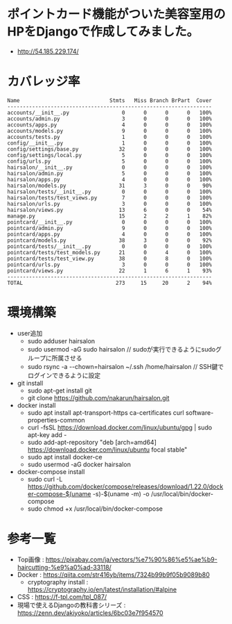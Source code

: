 # ポイントカード機能がついた美容室用のHPをDjangoで作成してみました。
- http://54.185.229.174/

# カバレッジ率
```
Name                             Stmts   Miss Branch BrPart  Cover
------------------------------------------------------------------
accounts/__init__.py                 0      0      0      0   100%
accounts/admin.py                    3      0      0      0   100%
accounts/apps.py                     4      0      0      0   100%
accounts/models.py                   9      0      0      0   100%
accounts/tests.py                    1      0      0      0   100%
config/__init__.py                   1      0      0      0   100%
config/settings/base.py             32      0      0      0   100%
config/settings/local.py             5      0      0      0   100%
config/urls.py                       5      0      0      0   100%
hairsalon/__init__.py                0      0      0      0   100%
hairsalon/admin.py                   5      0      0      0   100%
hairsalon/apps.py                    4      0      0      0   100%
hairsalon/models.py                 31      3      0      0    90%
hairsalon/tests/__init__.py          0      0      0      0   100%
hairsalon/tests/test_views.py        7      0      0      0   100%
hairsalon/urls.py                    3      0      0      0   100%
hairsalon/views.py                  13      6      0      0    54%
manage.py                           15      2      2      1    82%
pointcard/__init__.py                0      0      0      0   100%
pointcard/admin.py                   9      0      0      0   100%
pointcard/apps.py                    4      0      0      0   100%
pointcard/models.py                 38      3      0      0    92%
pointcard/tests/__init__.py          0      0      0      0   100%
pointcard/tests/test_models.py      21      0      4      0   100%
pointcard/tests/test_view.py        38      0      8      0   100%
pointcard/urls.py                    3      0      0      0   100%
pointcard/views.py                  22      1      6      1    93%
------------------------------------------------------------------
TOTAL                              273     15     20      2    94%
```

# 環境構築

- user追加
  - sudo adduser hairsalon
  - sudo usermod -aG sudo hairsalon // sudoが実行できるようにsudoグループに所属させる
  - sudo rsync -a --chown=hairsalon ~/.ssh /home/hairsalon // SSH鍵でログインできるように設定
- git install
  - sudo apt-get install git
  - git clone https://github.com/nakarun/hairsalon.git
- docker install
  - sudo apt install apt-transport-https ca-certificates curl software-properties-common
  - curl -fsSL https://download.docker.com/linux/ubuntu/gpg | sudo apt-key add -
  - sudo add-apt-repository "deb [arch=amd64] https://download.docker.com/linux/ubuntu focal stable"
  - sudo apt install docker-ce
  - sudo usermod -aG docker hairsalon
- docker-compose install
  - sudo curl -L https://github.com/docker/compose/releases/download/1.22.0/docker-compose-$(uname -s)-$(uname -m) -o /usr/local/bin/docker-compose
  - sudo chmod +x /usr/local/bin/docker-compose  

# 参考一覧
- Top画像 : https://pixabay.com/ja/vectors/%e7%90%86%e5%ae%b9-haircutting-%e9%a0%ad-33118/
- Docker : https://qiita.com/str416yb/items/7324b99b9f05b9089b80
  - cryptography install : https://cryptography.io/en/latest/installation/#alpine
- CSS : https://f-tpl.com/tpl_087/
- 現場で使えるDjangoの教科書シリーズ : https://zenn.dev/akiyoko/articles/6bc03e7f954570